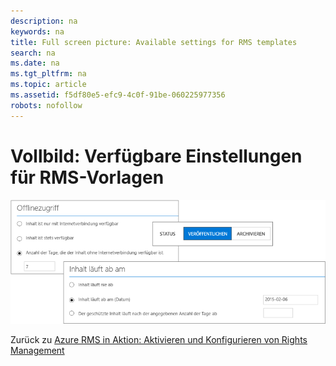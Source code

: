 ```yaml
---
description: na
keywords: na
title: Full screen picture: Available settings for RMS templates
search: na
ms.date: na
ms.tgt_pltfrm: na
ms.topic: article
ms.assetid: f5df80e5-efc9-4c0f-91be-060225977356
robots: nofollow
---
```

# Vollbild: Verf&#252;gbare Einstellungen f&#252;r RMS-Vorlagen
![](../Image/AzRMS_TemplatesSettings.png)

Zurück zu [Azure RMS in Aktion: Aktivieren und Konfigurieren von Rights Management](http://technet.microsoft.com/library/jj585026.aspx)


